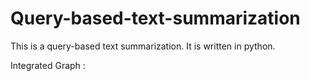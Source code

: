 # Query-based-text-summarization

This is a query-based text summarization. It is written in python.

Integrated Graph :
